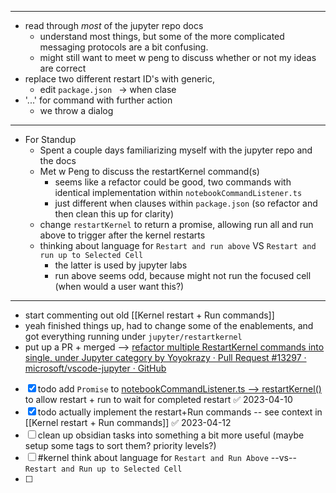 
--- 
- read through *most* of the jupyter repo docs
	- understand most things, but some of the more complicated messaging protocols are a bit confusing. 
	- might still want to meet w peng to discuss whether or not my ideas are correct
- replace two different restart ID's with generic, 
	- edit `package.json ` -> when clase
- '...' for command with further action
	- we throw a dialog

--- 
- For Standup
	- Spent a couple days familiarizing myself with the jupyter repo and the docs
	- Met w Peng to discuss the restartKernel command(s)
		- seems like a refactor could be good, two commands with identical implementation within  `notebookCommandListener.ts`
		- just different when clauses within `package.json` (so refactor and then clean this up for clarity)
	- change `restartKernel` to return a promise, allowing run all and run above to trigger after the kernel restarts
	- thinking about language for `Restart and run above` VS `Restart and run up to Selected Cell`
		- the latter is used by jupyter labs
		- run above seems odd, because might not run the focused cell (when would a user want this?)

---
- start commenting out old [[Kernel restart + Run commands]] 
- yeah finished things up, had to change some of the enablements, and got everything running under `jupyter/restartkernel`
- put up a PR + merged --> [refactor multiple RestartKernel commands into single, under Jupyter category by Yoyokrazy · Pull Request #13297 · microsoft/vscode-jupyter · GitHub](https://github.com/microsoft/vscode-jupyter/pull/13297) 
- [x] todo add `Promise` to [notebookCommandListener.ts --> restartKernel()](https://github.com/microsoft/vscode-jupyter/blob/mlively/restartAndRun/src/notebooks/notebookCommandListener.ts#L168) to allow restart + run to wait for completed restart ✅ 2023-04-10
- [x] todo actually implement the restart+Run commands -- see context in [[Kernel restart + Run commands]] ✅ 2023-04-12
- [ ] clean up obsidian tasks into something a bit more useful (maybe setup some tags to sort them? priority levels?)
- [ ] #kernel think about language for    `Restart and Run Above`   --vs--   `Restart and Run up to Selected Cell`
- [ ] 